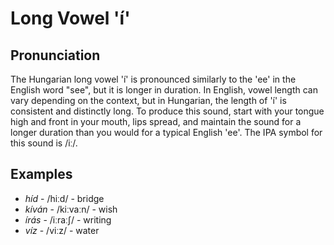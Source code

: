 # Long Vowel 'í'

## Pronunciation

The Hungarian long vowel 'í' is pronounced similarly to the 'ee' in the English word "see", but it is longer in duration. In English, vowel length can vary depending on the context, but in Hungarian, the length of 'í' is consistent and distinctly long. To produce this sound, start with your tongue high and front in your mouth, lips spread, and maintain the sound for a longer duration than you would for a typical English 'ee'. The IPA symbol for this sound is /iː/.

## Examples

- *híd* - /hiːd/ - bridge
- *kíván* - /kiːvaːn/ - wish
- *írás* - /iːraːʃ/ - writing
- *víz* - /viːz/ - water
